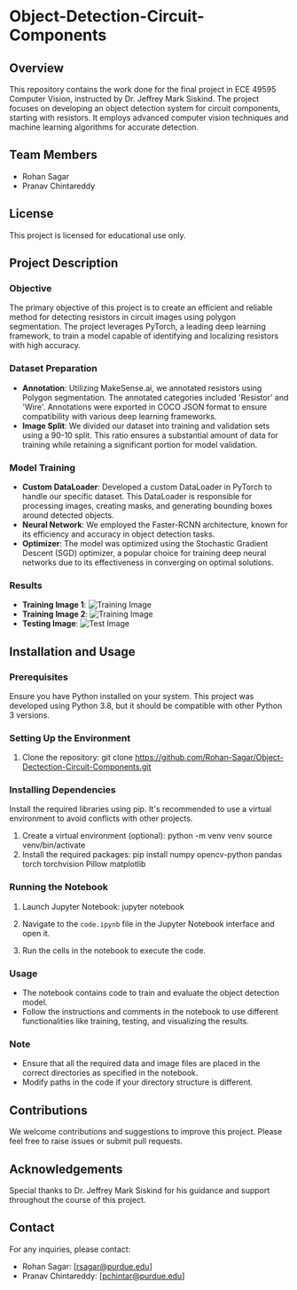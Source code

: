 # Object-Detection-Circuit-Components

## Overview
This repository contains the work done for the final project in ECE 49595 Computer Vision, instructed by Dr. Jeffrey Mark Siskind. The project focuses on developing an object detection system for circuit components, starting with resistors. It employs advanced computer vision techniques and machine learning algorithms for accurate detection.

## Team Members
- Rohan Sagar
- Pranav Chintareddy

## License
This project is licensed for educational use only.

## Project Description

### Objective
The primary objective of this project is to create an efficient and reliable method for detecting resistors in circuit images using polygon segmentation. The project leverages PyTorch, a leading deep learning framework, to train a model capable of identifying and localizing resistors with high accuracy.

### Dataset Preparation
- **Annotation**: Utilizing MakeSense.ai, we annotated resistors using Polygon segmentation. The annotated categories included 'Resistor' and 'Wire'. Annotations were exported in COCO JSON format to ensure compatibility with various deep learning frameworks.
- **Image Split**: We divided our dataset into training and validation sets using a 90-10 split. This ratio ensures a substantial amount of data for training while retaining a significant portion for model validation.

### Model Training
- **Custom DataLoader**: Developed a custom DataLoader in PyTorch to handle our specific dataset. This DataLoader is responsible for processing images, creating masks, and generating bounding boxes around detected objects.
- **Neural Network**: We employed the Faster-RCNN architecture, known for its efficiency and accuracy in object detection tasks.
- **Optimizer**: The model was optimized using the Stochastic Gradient Descent (SGD) optimizer, a popular choice for training deep neural networks due to its effectiveness in converging on optimal solutions.

### Results
- **Training Image 1**: ![Training Image](data/example/Train-sample1.jpeg)
- **Training Image 2**: ![Training Image](data/example/Train-sample2.jpeg)
- **Testing Image**: ![Test Image](data/example/Test-sample.jpeg)

## Installation and Usage

### Prerequisites
Ensure you have Python installed on your system. This project was developed using Python 3.8, but it should be compatible with other Python 3 versions.

### Setting Up the Environment
1. Clone the repository: git clone https://github.com/Rohan-Sagar/Object-Dectection-Circuit-Components.git

### Installing Dependencies
Install the required libraries using pip. It's recommended to use a virtual environment to avoid conflicts with other projects.

1. Create a virtual environment (optional): python -m venv venv source venv/bin/activate
2. Install the required packages: pip install numpy opencv-python pandas torch torchvision Pillow matplotlib

### Running the Notebook
1. Launch Jupyter Notebook: jupyter notebook

2. Navigate to the `code.ipynb` file in the Jupyter Notebook interface and open it.
3. Run the cells in the notebook to execute the code.

### Usage
- The notebook contains code to train and evaluate the object detection model.
- Follow the instructions and comments in the notebook to use different functionalities like training, testing, and visualizing the results.

### Note
- Ensure that all the required data and image files are placed in the correct directories as specified in the notebook.
- Modify paths in the code if your directory structure is different.

## Contributions
We welcome contributions and suggestions to improve this project. Please feel free to raise issues or submit pull requests.

## Acknowledgements
Special thanks to Dr. Jeffrey Mark Siskind for his guidance and support throughout the course of this project.

## Contact
For any inquiries, please contact:
- Rohan Sagar: [rsagar@purdue.edu]
- Pranav Chintareddy: [pchintar@purdue.edu]

